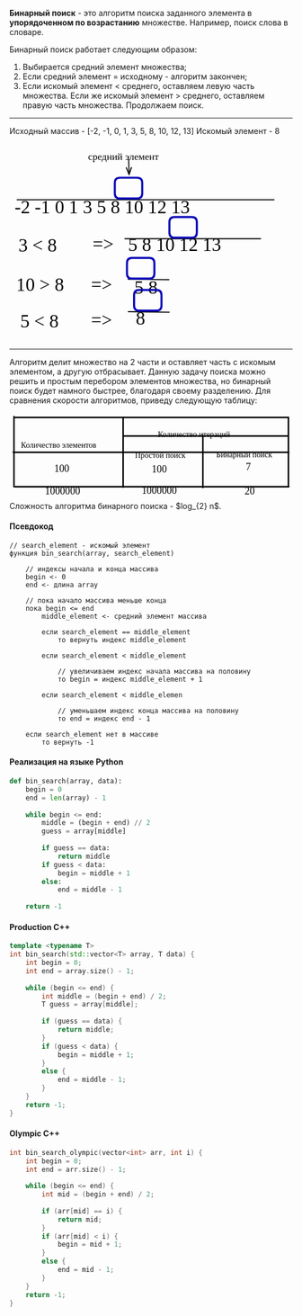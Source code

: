 **Бинарный поиск** - это алгоритм поиска заданного элемента в **упорядоченном по возрастанию** множестве. Например, поиск слова в словаре.

Бинарный поиск работает следующим образом:
1. Выбирается средний элемент множества;
2. Если средний элемент = исходному - алгоритм закончен;
3. Если искомый элемент < среднего, оставляем левую часть множества.
	 Если же искомый элемент > среднего, оставляем правую часть множества.
	 Продолжаем поиск.
---
Исходный массив - [-2, -1, 0, 1, 3, 5, 8, 10, 12, 13]
Искомый элемент - 8

<div style="display:flex; align-items: center;"> 
	<div style="flex:1; mix-blend-mode:difference; filter:invert(1);"> 
		<svg version="1.1" xmlns="http://www.w3.org/2000/svg" viewBox="0 0 547.34375 371.7143065881644" width="547.34375" height="380.7143065881644">
  <!-- svg-source:excalidraw -->
  
  <defs>
    <style class="style-fonts">
      @font-face {
        font-family: "Virgil";
        src: url("https://excalidraw.com/Virgil.woff2");
      }
      @font-face {
        font-family: "Cascadia";
        src: url("https://excalidraw.com/Cascadia.woff2");
      }
    </style>
  </defs>
  <rect x="0" y="0" width="547.34375" height="371.7143065881644" fill="none"></rect><g transform="translate(10 97.89886531329185) rotate(0 263.671875 21.599999999999998)"><text x="0" y="0" font-family="Cascadia, Segoe UI Emoji" font-size="36px" fill="#000000" text-anchor="start" style="white-space: pre;" direction="ltr" dominant-baseline="text-before-edge">-2 -1 0 1 3 5 8 10 12 13 </text></g><g transform="translate(17.260574465223954 171.6216256571512) rotate(0 52.734375 21.599999999999994)"><text x="0" y="0" font-family="Cascadia, Segoe UI Emoji" font-size="36px" fill="#000000" text-anchor="start" style="white-space: pre;" direction="ltr" dominant-baseline="text-before-edge">3 &lt; 8</text></g><g transform="translate(229.40095245196198 170.2679896153961) rotate(0 137.109375 21.599999999999994)"><text x="0" y="0" font-family="Cascadia, Segoe UI Emoji" font-size="36px" fill="#000000" text-anchor="start" style="white-space: pre;" direction="ltr" dominant-baseline="text-before-edge">5 8 10 12 13 </text></g><g stroke-linecap="round"><g transform="translate(14.880186340696241 103.9221085679333) rotate(0 248.3494701643399 0)"><path d="M0 0 C82.78 0, 413.92 0, 496.7 0 M0 0 C82.78 0, 413.92 0, 496.7 0" stroke="#000000" stroke-width="2" fill="none"></path></g></g><mask></mask><g stroke-linecap="round"><g transform="translate(223.2332998868091 179.35120237044427) rotate(0 131.15084379465142 0)"><path d="M0 0 C43.72 0, 218.58 0, 262.3 0 M0 0 C43.72 0, 218.58 0, 262.3 0" stroke="#000000" stroke-width="2" fill="none"></path></g></g><mask></mask><g stroke-linecap="round"><g transform="translate(230.59547986921842 26.664517576212674) rotate(0 0.32727866304955455 14.339327233145168)"><path d="M0 0 C0.11 4.78, 0.55 23.9, 0.65 28.68 M0 0 C0.11 4.78, 0.55 23.9, 0.65 28.68" stroke="#000000" stroke-width="2" fill="none"></path></g><g transform="translate(230.59547986921842 26.664517576212674) rotate(0 0.32727866304955455 14.339327233145168)"><path d="M-4.56 15.32 C-3.48 18.09, -2.39 20.86, 0.65 28.68 M-4.56 15.32 C-3.36 18.39, -2.16 21.46, 0.65 28.68" stroke="#000000" stroke-width="2" fill="none"></path></g><g transform="translate(230.59547986921842 26.664517576212674) rotate(0 0.32727866304955455 14.339327233145168)"><path d="M5.25 15.09 C4.3 17.91, 3.34 20.73, 0.65 28.68 M5.25 15.09 C4.2 18.21, 3.14 21.34, 0.65 28.68" stroke="#000000" stroke-width="2" fill="none"></path></g></g><mask></mask><g transform="translate(152.12546161241198 10) rotate(0 84.0234375 11.47674410330896)"><text x="0" y="0" font-family="Cascadia, Segoe UI Emoji" font-size="19.12790683884827px" fill="#000000" text-anchor="start" style="white-space: pre;" direction="ltr" dominant-baseline="text-before-edge">cредний элемент</text></g><g stroke-linecap="round" transform="translate(203.70019549186105 61.48537279432742) rotate(0 26.50921310742956 19.998178309113527)"><path d="M10 0 M10 0 C17.88 0, 25.76 0, 43.02 0 M10 0 C20.86 0, 31.73 0, 43.02 0 M43.02 0 C49.69 0, 53.02 3.33, 53.02 10 M43.02 0 C49.69 0, 53.02 3.33, 53.02 10 M53.02 10 C53.02 15.94, 53.02 21.89, 53.02 30 M53.02 10 C53.02 15.11, 53.02 20.23, 53.02 30 M53.02 30 C53.02 36.66, 49.69 40, 43.02 40 M53.02 30 C53.02 36.66, 49.69 40, 43.02 40 M43.02 40 C33.15 40, 23.28 40, 10 40 M43.02 40 C35.21 40, 27.41 40, 10 40 M10 40 C3.33 40, 0 36.66, 0 30 M10 40 C3.33 40, 0 36.66, 0 30 M0 30 C0 22.16, 0 14.33, 0 10 M0 30 C0 25.39, 0 20.78, 0 10 M0 10 C0 3.33, 3.33 0, 10 0 M0 10 C0 3.33, 3.33 0, 10 0" stroke="#0b08ba" stroke-width="4" fill="none"></path></g><g stroke-linecap="round" transform="translate(309.2719740074137 137.29242080329263) rotate(0 26.50921310742956 19.998178309113527)"><path d="M10 0 M10 0 C17.25 0, 24.51 0, 43.02 0 M10 0 C18.01 0, 26.02 0, 43.02 0 M43.02 0 C49.69 0, 53.02 3.33, 53.02 10 M43.02 0 C49.69 0, 53.02 3.33, 53.02 10 M53.02 10 C53.02 15.16, 53.02 20.32, 53.02 30 M53.02 10 C53.02 17.41, 53.02 24.82, 53.02 30 M53.02 30 C53.02 36.66, 49.69 40, 43.02 40 M53.02 30 C53.02 36.66, 49.69 40, 43.02 40 M43.02 40 C31.22 40, 19.41 40, 10 40 M43.02 40 C32.83 40, 22.63 40, 10 40 M10 40 C3.33 40, 0 36.66, 0 30 M10 40 C3.33 40, 0 36.66, 0 30 M0 30 C0 22.38, 0 14.76, 0 10 M0 30 C0 23.71, 0 17.43, 0 10 M0 10 C0 3.33, 3.33 0, 10 0 M0 10 C0 3.33, 3.33 0, 10 0" stroke="#0b08ba" stroke-width="4" fill="none"></path></g><g transform="translate(160.78946342067223 169.04203700307303) rotate(0 21.09375 21.599999999999994)"><text x="0" y="0" font-family="Cascadia, Segoe UI Emoji" font-size="36px" fill="#000000" text-anchor="start" style="white-space: pre;" direction="ltr" dominant-baseline="text-before-edge">=&gt;</text></g><g transform="translate(13.13594978317036 247.28037572373236) rotate(0 63.28125 21.599999999999994)"><text x="0" y="0" font-family="Cascadia, Segoe UI Emoji" font-size="36px" fill="#000000" text-anchor="start" style="white-space: pre;" direction="ltr" dominant-baseline="text-before-edge">10 &gt; 8</text></g><g transform="translate(241.4919487817137 252.91850440759535) rotate(0 52.734375 21.599999999999994)"><text x="0" y="0" font-family="Cascadia, Segoe UI Emoji" font-size="36px" fill="#000000" text-anchor="start" style="white-space: pre;" direction="ltr" dominant-baseline="text-before-edge">5 8  </text></g><g stroke-linecap="round"><g transform="translate(229.3403013163947 257.47490998895853) rotate(0 39.531282704061624 0.46507391416542987)"><path d="M0 0 C13.18 0.16, 65.89 0.78, 79.06 0.93 M0 0 C13.18 0.16, 65.89 0.78, 79.06 0.93" stroke="#000000" stroke-width="2" fill="none"></path></g></g><mask></mask><g stroke-linecap="round" transform="translate(227.2164857106581 216.34627625013772) rotate(0 26.50921310742956 19.998178309113527)"><path d="M10 0 M10 0 C17.88 0, 25.76 0, 43.02 0 M10 0 C22.29 0, 34.58 0, 43.02 0 M43.02 0 C49.69 0, 53.02 3.33, 53.02 10 M43.02 0 C49.69 0, 53.02 3.33, 53.02 10 M53.02 10 C53.02 16.15, 53.02 22.3, 53.02 30 M53.02 10 C53.02 15.46, 53.02 20.93, 53.02 30 M53.02 30 C53.02 36.66, 49.69 40, 43.02 40 M53.02 30 C53.02 36.66, 49.69 40, 43.02 40 M43.02 40 C30.57 40, 18.12 40, 10 40 M43.02 40 C30.64 40, 18.26 40, 10 40 M10 40 C3.33 40, 0 36.66, 0 30 M10 40 C3.33 40, 0 36.66, 0 30 M0 30 C0 25.44, 0 20.88, 0 10 M0 30 C0 23.54, 0 17.08, 0 10 M0 10 C0 3.33, 3.33 0, 10 0 M0 10 C0 3.33, 3.33 0, 10 0" stroke="#0b08ba" stroke-width="4" fill="none"></path></g><g transform="translate(157.84285050288793 247.16574462158727) rotate(0 21.09375 21.599999999999994)"><text x="0" y="0" font-family="Cascadia, Segoe UI Emoji" font-size="36px" fill="#000000" text-anchor="start" style="white-space: pre;" direction="ltr" dominant-baseline="text-before-edge">=&gt;</text></g><g transform="translate(20.85137594299556 318.51430658816446) rotate(0 52.734375 21.599999999999994)"><text x="0" y="0" font-family="Cascadia, Segoe UI Emoji" font-size="36px" fill="#000000" text-anchor="start" style="white-space: pre;" direction="ltr" dominant-baseline="text-before-edge">5 &lt; 8</text></g><g transform="translate(235.37908948454503 312.1068234745743) rotate(0 42.1875 21.599999999999994)"><text x="0" y="0" font-family="Cascadia, Segoe UI Emoji" font-size="36px" fill="#000000" text-anchor="start" style="white-space: pre;" direction="ltr" dominant-baseline="text-before-edge"> 8  </text></g><g stroke-linecap="round"><g transform="translate(229.73847681754228 320.2598884012916) rotate(0 39.531282704061624 0.46507391416542987)"><path d="M0 0 C13.18 0.16, 65.89 0.78, 79.06 0.93 M0 0 C13.18 0.16, 65.89 0.78, 79.06 0.93" stroke="#000000" stroke-width="2" fill="none"></path></g></g><mask></mask><g stroke-linecap="round" transform="translate(240.9292629491938 278.20110683414) rotate(0 26.50921310742956 19.998178309113527)"><path d="M10 0 M10 0 C19.4 0, 28.79 0, 43.02 0 M10 0 C22.7 0, 35.39 0, 43.02 0 M43.02 0 C49.69 0, 53.02 3.33, 53.02 10 M43.02 0 C49.69 0, 53.02 3.33, 53.02 10 M53.02 10 C53.02 14.74, 53.02 19.48, 53.02 30 M53.02 10 C53.02 17.4, 53.02 24.8, 53.02 30 M53.02 30 C53.02 36.66, 49.69 40, 43.02 40 M53.02 30 C53.02 36.66, 49.69 40, 43.02 40 M43.02 40 C30.06 40, 17.1 40, 10 40 M43.02 40 C35.51 40, 28 40, 10 40 M10 40 C3.33 40, 0 36.66, 0 30 M10 40 C3.33 40, 0 36.66, 0 30 M0 30 C0 25.68, 0 21.36, 0 10 M0 30 C0 25.38, 0 20.76, 0 10 M0 10 C0 3.33, 3.33 0, 10 0 M0 10 C0 3.33, 3.33 0, 10 0" stroke="#0b08ba" stroke-width="4" fill="none"></path></g><g transform="translate(157.83791807385467 316.1362718991768) rotate(0 21.09375 21.599999999999994)"><text x="0" y="0" font-family="Cascadia, Segoe UI Emoji" font-size="36px" fill="#000000" text-anchor="start" style="white-space: pre;" direction="ltr" dominant-baseline="text-before-edge">=&gt;</text></g></svg>
	</div> 
</div>


---

Алгоритм делит множество на 2 части и оставляет часть с искомым элементом, а другую отбрасывает. Данную задачу поиска можно решить и простым перебором элементов множества, но бинарный поиск будет намного быстрее, благодаря своему разделению. Для сравнения скорости алгоритмов, приведу следующую таблицу:

<div style="display:flex; align-items: center;"> 
	<div style="flex:1; mix-blend-mode:difference; filter:invert(1);"> 
		<svg version="1.1" xmlns="http://www.w3.org/2000/svg" viewBox="0 0 753.3427621369881 234.83883907999888" width="753.3427621369881" height="234.83883907999888">
  <!-- svg-source:excalidraw -->
  
  <defs>
    <style class="style-fonts">
      @font-face {
        font-family: "Virgil";
        src: url("https://excalidraw.com/Virgil.woff2");
      }
      @font-face {
        font-family: "Cascadia";
        src: url("https://excalidraw.com/Cascadia.woff2");
      }
    </style>
  </defs>
  <rect x="0" y="0" width="753.3427621369881" height="234.83883907999888" fill="none"></rect><g transform="translate(119.17743368893423 133.59709474218894) rotate(0 23.509162131320238 16.05351170297827)"><text x="0" y="0" font-family="Cascadia, Segoe UI Emoji" font-size="26.755852838297116px" fill="#000000" text-anchor="start" style="white-space: pre;" direction="ltr" dominant-baseline="text-before-edge">100</text></g><g transform="translate(94.5525820004143 192.73181567404234) rotate(0 54.854711639747165 16.05351170297827)"><text x="0" y="0" font-family="Cascadia, Segoe UI Emoji" font-size="26.755852838297116px" fill="#000000" text-anchor="start" style="white-space: pre;" direction="ltr" dominant-baseline="text-before-edge">1000000</text></g><g transform="translate(30.599515790364762 72.54177790081084) rotate(0 122.91849543539325 12.591969069565394)"><text x="0" y="0" font-family="Cascadia, Segoe UI Emoji" font-size="20.986615115942318px" fill="#000000" text-anchor="start" style="white-space: pre;" direction="ltr" dominant-baseline="text-before-edge">Количество элементов</text></g><g transform="translate(334.04104470594234 100.4056098822588) rotate(0 79.89702203300567 12.591969069565394)"><text x="0" y="0" font-family="Cascadia, Segoe UI Emoji" font-size="20.986615115942318px" fill="#000000" text-anchor="start" style="white-space: pre;" direction="ltr" dominant-baseline="text-before-edge">Простой поиск</text></g><g transform="translate(550.3359605047729 99.37563409274054) rotate(0 86.04294680477528 12.591969069565394)"><text x="0" y="0" font-family="Cascadia, Segoe UI Emoji" font-size="20.986615115942318px" fill="#000000" text-anchor="start" style="white-space: pre;" direction="ltr" dominant-baseline="text-before-edge">Бинарный поиск</text></g><g transform="translate(378.55105161993174 134.32513310160488) rotate(0 23.50916213132018 16.05351170297827)"><text x="0" y="0" font-family="Cascadia, Segoe UI Emoji" font-size="26.755852838297116px" fill="#000000" text-anchor="start" style="white-space: pre;" direction="ltr" dominant-baseline="text-before-edge">100</text></g><g transform="translate(351.8662483523751 191.39990245442172) rotate(0 54.854711639747165 16.05351170297827)"><text x="0" y="0" font-family="Cascadia, Segoe UI Emoji" font-size="26.755852838297116px" fill="#000000" text-anchor="start" style="white-space: pre;" direction="ltr" dominant-baseline="text-before-edge">1000000</text></g><g transform="translate(628.8351684728648 129.17525415401366) rotate(0 7.836387377106689 16.05351170297827)"><text x="0" y="0" font-family="Cascadia, Segoe UI Emoji" font-size="26.755852838297116px" fill="#000000" text-anchor="start" style="white-space: pre;" direction="ltr" dominant-baseline="text-before-edge">7</text></g><g transform="translate(625.8398083642276 192.42987824394004) rotate(0 15.672774754213492 16.05351170297827)"><text x="0" y="0" font-family="Cascadia, Segoe UI Emoji" font-size="26.755852838297116px" fill="#000000" text-anchor="start" style="white-space: pre;" direction="ltr" dominant-baseline="text-before-edge">20</text></g><g stroke-linecap="round"><g transform="translate(302.51312422318085 12.059951579036522) rotate(0 0 92.69782105664171)"><path d="M0 0 C0 30.9, 0 154.5, 0 185.4 M0 0 C0 30.9, 0 154.5, 0 185.4" stroke="#000000" stroke-width="4" fill="none"></path></g></g><mask></mask><g stroke-linecap="round"><g transform="translate(514.6881368639386 59.43883789687561) rotate(0 0 69.52336579248131)"><path d="M0 0 C0 23.17, 0 115.87, 0 139.05 M0 0 C0 23.17, 0 115.87, 0 139.05" stroke="#000000" stroke-width="4" fill="none"></path></g></g><mask></mask><g stroke-linecap="round"><g transform="translate(10 104.75777263567818) rotate(0 366.67138106849404 0)"><path d="M0 0 C122.22 0, 611.12 0, 733.34 0 M0 0 C122.22 0, 611.12 0, 733.34 0" stroke="#000000" stroke-width="4" fill="none"></path></g></g><mask></mask><g stroke-linecap="round"><g transform="translate(15.149878947591446 196.42561790280172) rotate(0 364.0964415946983 0)"><path d="M0 0 C121.37 0, 606.83 0, 728.19 0 M0 0 C121.37 0, 606.83 0, 728.19 0" stroke="#000000" stroke-width="4" fill="none"></path></g></g><mask></mask><g stroke-linecap="round"><g transform="translate(742.3127863474699 12.059951579036522) rotate(0 0 91.66784526712347)"><path d="M0 0 C0 30.56, 0 152.78, 0 183.34 M0 0 C0 30.56, 0 152.78, 0 183.34" stroke="#000000" stroke-width="4" fill="none"></path></g></g><mask></mask><g stroke-linecap="round"><g transform="translate(12.059951579036465 196.42561790280166) rotate(0 0 -93.21280895140083)"><path d="M0 0 C0 -31.07, 0 -155.35, 0 -186.43 M0 0 C0 -31.07, 0 -155.35, 0 -186.43" stroke="#000000" stroke-width="4" fill="none"></path></g></g><mask></mask><g stroke-linecap="round"><g transform="translate(304.5730758022171 61.49878947591205) rotate(0 218.3548673778672 0)"><path d="M0 0 C72.78 0, 363.92 0, 436.71 0 M0 0 C72.78 0, 363.92 0, 436.71 0" stroke="#000000" stroke-width="4" fill="none"></path></g></g><mask></mask><g stroke-linecap="round"><g transform="translate(742.3127863474695 12.059951579036522) rotate(0 -364.0964415946983 0)"><path d="M0 0 C-121.37 0, -606.83 0, -728.19 0 M0 0 C-121.37 0, -606.83 0, -728.19 0" stroke="#000000" stroke-width="4" fill="none"></path></g></g><mask></mask><g transform="translate(394.8595687970999 44.78691724827368) rotate(0 116.77257066362358 12.591969069565394)"><text x="0" y="0" font-family="Cascadia, Segoe UI Emoji" font-size="20.986615115942318px" fill="#000000" text-anchor="start" style="white-space: pre;" direction="ltr" dominant-baseline="text-before-edge">Количество итераций</text></g></svg>
	</div> 
</div>
Сложность алгоритма бинарного поиска - $log_{2} n$.

#### Псевдокод 
```
// search_element - искомый элемент
функция bin_search(array, search_element)

	// индексы начала и конца массива
	begin <- 0
	end <- длина array

	// пока начало массива меньше конца
	пока begin <= end
		middle_element <- средний элемент массива

		если search_element == middle_element
			то вернуть индекс middle_element

		если search_element < middle_element

			// увеличиваем индекс начала массива на половину
			то begin = индекс middle_element + 1
			
		если search_element < middle_elemen

			// уменьшаем индекс конца массива на половину
			то end = индекс end - 1

	если search_element нет в массиве
		то вернуть -1
```

#### Реализация на языке Python
```python
def bin_search(array, data):  
    begin = 0  
    end = len(array) - 1  
    
    while begin <= end:  
        middle = (begin + end) // 2  
        guess = array[middle] 
         
        if guess == data:  
            return middle  
        if guess < data:  
            begin = middle + 1  
        else:  
            end = middle - 1  
            
    return -1
```
#### Production C++
```cpp
template <typename T>
int bin_search(std::vector<T> array, T data) {
	int begin = 0;
	int end = array.size() - 1;
	
	while (begin <= end) {
		int middle = (begin + end) / 2;
		T guess = array[middle];
		
		if (guess == data) {
			return middle;
		}
		if (guess < data) {
			begin = middle + 1;
		}
		else {
			end = middle - 1;
		}
	}
	return -1;
}
```
#### Olympic C++
```cpp
int bin_search_olympic(vector<int> arr, int i) {
	int begin = 0;
	int end = arr.size() - 1;
	
	while (begin <= end) {
		int mid = (begin + end) / 2;
		
		if (arr[mid] == i) {
			return mid;
		}
		if (arr[mid] < i) {
			begin = mid + 1;
		}
		else {
			end = mid - 1;
		}
	}
	return -1;
}
```